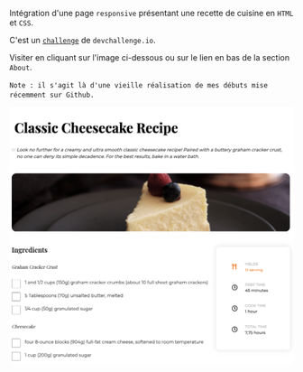 
Intégration d'une page `responsive` présentant une recette de cuisine en `HTML` et `CSS`.

C'est un <a href="https://devchallenges.io/challenges/OEKdUZ6xs0h99C38XVht">`challenge`</a> de `devchallenge.io`.

Visiter en cliquant sur l'image ci-dessous ou sur le lien en bas de la section `About`.

`Note : il s'agit là d'une vieille réalisation de mes débuts mise récemment sur Github.`

<a href = "https://yousoumar.github.io/recipe-page/"><img src = "images/screenshot.png"></img></a>